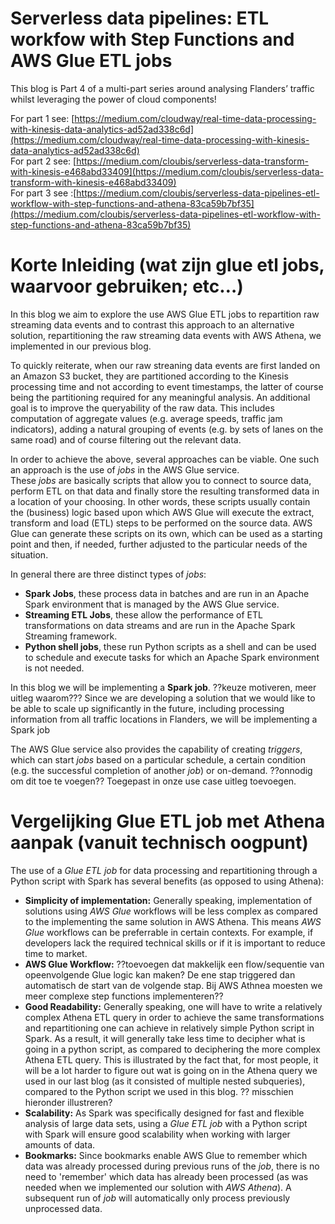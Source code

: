 # Serverless data pipelines: ETL workfow with Step Functions and AWS Glue ETL jobs
This blog is Part 4 of a multi-part series around analysing Flanders’ traffic whilst leveraging the power of cloud components!

For part 1 see: [https://medium.com/cloudway/real-time-data-processing-with-kinesis-data-analytics-ad52ad338c6d](https://medium.com/cloudway/real-time-data-processing-with-kinesis-data-analytics-ad52ad338c6d)  
For part 2 see: [https://medium.com/cloubis/serverless-data-transform-with-kinesis-e468abd33409](https://medium.com/cloubis/serverless-data-transform-with-kinesis-e468abd33409)   
For part 3 see :[https://medium.com/cloubis/serverless-data-pipelines-etl-workflow-with-step-functions-and-athena-83ca59b7bf35](https://medium.com/cloubis/serverless-data-pipelines-etl-workflow-with-step-functions-and-athena-83ca59b7bf35)

# Korte Inleiding (wat zijn glue etl jobs, waarvoor gebruiken; etc…)
In this blog we aim to explore the use AWS Glue ETL jobs to repartition raw streaming data events and to contrast this approach to an alternative solution, repartitioning the raw streaming data events with AWS Athena, we implemented in our previous blog.

To quickly reiterate, when our raw streaning data events are first landed on an Amazon S3 bucket, they are partitioned according to the Kinesis processing time and not according to event timestamps, the latter of course being the partitioning required for any meaningful analysis. An additional goal is to improve the queryability of the raw data. This includes computation of aggregate values (e.g. average speeds, traffic jam indicators), adding a natural grouping of events (e.g. by sets of lanes on the same road) and of course filtering out the relevant data.        

In order to achieve the above, several approaches can be viable. One such an approach is the use of *jobs* in the AWS Glue service.  
These *jobs* are basically scripts that allow you to connect to source data, perform ETL on that data and finally store the resulting transformed data in a location of your choosing. In other words, these scripts usually contain the (business) logic based upon which AWS Glue will execute the extract, transform and load (ETL) steps to be performed on the source data. AWS Glue can generate these scripts on its own, which can be used as a starting point and then, if needed, further adjusted to the particular needs of the situation.

In general there are three distinct types of *jobs*:
 * **Spark Jobs**, these process data in batches and are run in an Apache Spark environment that is managed by the AWS Glue service.
 * **Streaming ETL Jobs**, these allow the performance of ETL transformations on data streams and are run in the Apache Spark Streaming framework.
 * **Python shell jobs**, these run Python scripts as a shell and can be used to schedule and execute tasks for which an Apache Spark environment is not needed.    

In this blog we will be implementing a **Spark job**. ??keuze motiveren, meer uitleg waarom??? Since we are developing a solution that we would like to be able to scale up significantly in the future, including processing information from all traffic locations in Flanders, we will be implementing a Spark job

The AWS Glue service also provides the capability of creating *triggers*, which can start *jobs* based on a particular schedule, a certain condition (e.g. the successful completion of another *job*) or on-demand. ??onnodig om dit toe te voegen?? Toegepast in onze use case uitleg toevoegen.

# Vergelijking Glue ETL job met Athena aanpak (vanuit technisch oogpunt)
The use of a *Glue ETL job* for data processing and repartitioning through a Python script with Spark has several benefits (as opposed to using Athena):
* **Simplicity of implementation:** Generally speaking, implementation of solutions using *AWS Glue* workflows will be less complex as compared to the implementing the same solution in AWS Athena. This means *AWS Glue* workflows can be preferrable in certain contexts. For example, if developers lack the required technical skills or if it is important to reduce time to market.  
* **AWS Glue Workflow:** ??toevoegen dat makkelijk een flow/sequentie van opeenvolgende Glue logic kan maken? De ene stap triggered dan automatisch de start van de volgende stap. Bij AWS Athnea moesten we meer complexe step functions implementeren??  
* **Good Readability:** Generally speaking, one will have to write a relatively complex Athena ETL query in order to achieve the same transformations and repartitioning one can achieve in relatively simple Python script in Spark. As a result, it will generally take less time to decipher what is going in a python script, as compared to deciphering the more complex Athena ETL query. This is illustrated by the fact that, for most people, it will be a lot harder to figure out wat is going on in the Athena query we used in our last blog (as it consisted of multiple nested subqueries), compared to the Python script we used in this blog.  ?? misschien hieronder illustreren?    
* **Scalability:** As Spark was specifically designed for fast and flexible analysis of large data sets, using a *Glue ETL job* with a Python script with Spark will ensure good scalability when working with larger amounts of data.    
* **Bookmarks:** Since bookmarks enable AWS Glue to remember which data was already processed during previous runs of the *job*, there is no need to 'remember' which data has already been processed (as was needed when we implemented our solution with *AWS Athena*). A subsequent run of *job* will automatically only process previously unprocessed data.
       


 

